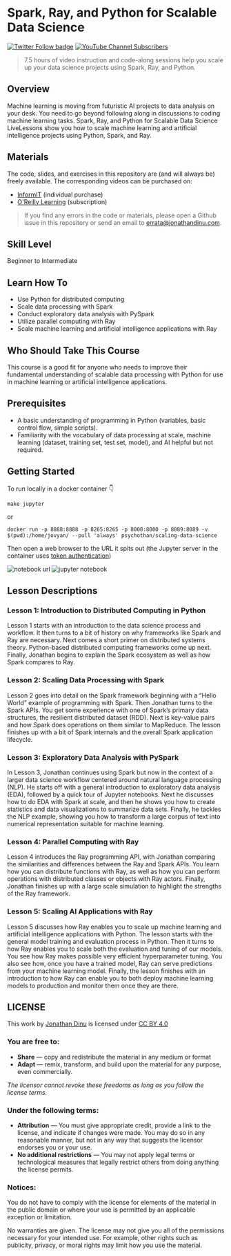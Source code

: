 # Spark, Ray, and Python for Scalable Data Science

[![Twitter Follow badge](https://img.shields.io/twitter/follow/jonathandinu?color=%231DA1F2&label=%40psychothan&style=flat-square)](https://twitter.com/jonathandinu)
[![YouTube Channel Subscribers](https://img.shields.io/youtube/channel/subscribers/UCi0Hd3U6xb4V0ApUhAIfu9Q?color=%23FF0000&logo=youtube&style=flat-square)](https://www.youtube.com/channel/UCi0Hd3U6xb4V0ApUhAIfu9Q)

> 7.5 hours of video instruction and code-along sessions help you scale up your data science projects using Spark, Ray, and Python.

## Overview

Machine learning is moving from futuristic AI projects to data analysis on your desk. You need to go beyond following along in discussions to coding machine learning tasks. Spark, Ray, and Python for Scalable Data Science LiveLessons show you how to scale machine learning and artificial intelligence projects using Python, Spark, and Ray.

## Materials

The code, slides, and exercises in this repository are (and will always be) freely available. The corresponding videos can be purchased on:

- [InformIT](https://www.informit.com/store/spark-ray-and-python-for-scalable-data-science-video-9780136805946) (individual purchase)
- [O'Reilly Learning](https://learning.oreilly.com/videos/spark-ray-and/9780136805922/) (subscription)

> If you find any errors in the code or materials, please open a Github issue in this repository or send an email to errata@jonathandinu.com.

## Skill Level

Beginner to Intermediate

## Learn How To

- Use Python for distributed computing
- Scale data processing with Spark
- Conduct exploratory data analysis with PySpark
- Utilize parallel computing with Ray
- Scale machine learning and artificial intelligence applications with Ray

## Who Should Take This Course

This course is a good fit for anyone who needs to improve their fundamental understanding of scalable data processing with Python for use in machine learning or artificial intelligence applications.

## Prerequisites

- A basic understanding of programming in Python (variables, basic control flow, simple scripts).
- Familiarity with the vocabulary of data processing at scale, machine learning (dataset, training set, test set, model), and AI helpful but not required.

## Getting Started

To run locally in a docker container 👇

```
make jupyter
```

or

```
docker run -p 8888:8888 -p 8265:8265 -p 8000:8000 -p 8089:8089 -v $(pwd):/home/jovyan/ --pull 'always' psychothan/scaling-data-science
```

Then open a web browser to the URL it spits out (the Jupyter server in the container uses [token authentication](https://jupyter-notebook.readthedocs.io/en/stable/security.html))

![notebook url](images/console.png)
![jupyter notebook](images/notebook.png)

## Lesson Descriptions

### Lesson 1: Introduction to Distributed Computing in Python

Lesson 1 starts with an introduction to the data science process and workflow. It then turns to a bit of history on why frameworks like Spark and Ray are necessary. Next comes a short primer on distributed systems theory. Python-based distributed computing frameworks come up next. Finally, Jonathan begins to explain the Spark ecosystem as well as how Spark compares to Ray.

### Lesson 2: Scaling Data Processing with Spark

Lesson 2 goes into detail on the Spark framework beginning with a “Hello World” example of programming with Spark. Then Jonathan turns to the Spark APIs. You get some experience with one of Spark’s primary data structures, the resilient distributed dataset (RDD). Next is key-value pairs and how Spark does operations on them similar to MapReduce. The lesson finishes up with a bit of Spark internals and the overall Spark application lifecycle.

### Lesson 3: Exploratory Data Analysis with PySpark

In Lesson 3, Jonathan continues using Spark but now in the context of a larger data science workflow centered around natural language processing (NLP). He starts off with a general introduction to exploratory data analysis (EDA), followed by a quick tour of Jupyter notebooks. Next he discusses how to do EDA with Spark at scale, and then he shows you how to create statistics and data visualizations to summarize data sets. Finally, he tackles the NLP example, showing you how to transform a large corpus of text into numerical representation suitable for machine learning.

### Lesson 4: Parallel Computing with Ray

Lesson 4 introduces the Ray programming API, with Jonathan comparing the similarities and differences between the Ray and Spark APIs. You learn how you can distribute functions with Ray, as well as how you can perform operations with distributed classes or objects with Ray actors. Finally, Jonathan finishes up with a large scale simulation to highlight the strengths of the Ray framework.

### Lesson 5: Scaling AI Applications with Ray

Lesson 5 discusses how Ray enables you to scale up machine learning and artificial intelligence applications with Python. The lesson starts with the general model training and evaluation process in Python. Then it turns to how Ray enables you to scale both the evaluation and tuning of our models. You see how Ray makes possible very efficient hyperparameter tuning. You also see how, once you have a trained model, Ray can serve predictions from your machine learning model. Finally, the lesson finishes with an introduction to how Ray can enable you to both deploy machine learning models to production and monitor them once they are there.

## LICENSE

<p xmlns:cc="http://creativecommons.org/ns#" >This work by <a rel="cc:attributionURL dct:creator" property="cc:attributionName" href="https://jonathanjonathanjonathan.com">Jonathan Dinu</a> is licensed under <a href="http://creativecommons.org/licenses/by/4.0/?ref=chooser-v1" target="_blank" rel="license noopener noreferrer" style="display:inline-block;">CC BY 4.0</a></p>

### You are free to:

- **Share** — copy and redistribute the material in any medium or format
- **Adapt** — remix, transform, and build upon the material
  for any purpose, even commercially.

_The licensor cannot revoke these freedoms as long as you follow the license terms._

### Under the following terms:

- **Attribution** — You must give appropriate credit, provide a link to the license, and indicate if changes were made. You may do so in any reasonable manner, but not in any way that suggests the licensor endorses you or your use.
- **No additional restrictions** — You may not apply legal terms or technological measures that legally restrict others from doing anything the license permits.

### Notices:

You do not have to comply with the license for elements of the material in the public domain or where your use is permitted by an applicable exception or limitation.

No warranties are given. The license may not give you all of the permissions necessary for your intended use. For example, other rights such as publicity, privacy, or moral rights may limit how you use the material.
